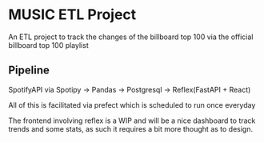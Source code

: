 # MUSIC ETL Project

An ETL project to track the changes of the billboard top 100 via the official billboard top 100 playlist

## Pipeline
SpotifyAPI via Spotipy -> Pandas -> Postgresql -> Reflex(FastAPI + React)

All of this is facilitated via prefect which is scheduled to run once everyday

The frontend involving reflex is a WIP and will be a nice dashboard to track trends and some stats, as such it requires a bit more thought as to design. 